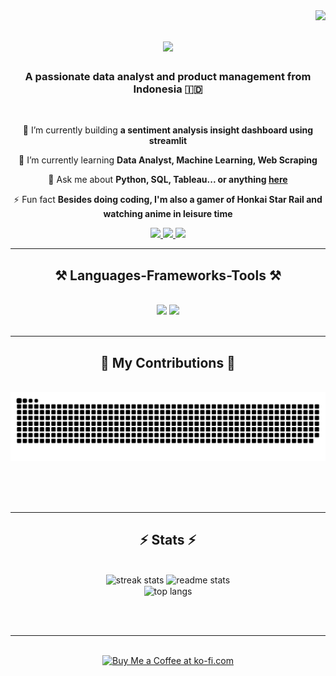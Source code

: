 <img align="right" src="https://visitor-badge.laobi.icu/badge?page_id=rasyidsulaeman.rasyidsulaeman" />

<h1 align="center">
    <img src="https://readme-typing-svg.herokuapp.com/?font=Righteous&size=35&center=true&vCenter=true&width=500&height=70&duration=4000&lines=Hi+There!+👋;+I'm+Rasyid+Sulaeman!;" />
</h1>

<h3 align="center">A passionate data analyst and product management from Indonesia 🇮🇩 </h3>

<br/>

<div align="center">
 
 🔭 I’m currently building **a sentiment analysis insight dashboard using streamlit**
 
 🌱 I’m currently learning **Data Analyst, Machine Learning, Web Scraping**

💬 Ask me about **Python, SQL, Tableau... or anything [here](https://github.com/rasyidsulaeman/rasyidsulaeman/issues)**

⚡ Fun fact **Besides doing coding, I'm also a gamer of Honkai Star Rail and watching anime in leisure time**

 </div>
 
<div align="center"> 
  <a href="mailto:rasyid.sulaeman14@gmail.com">
    <img src="https://img.shields.io/badge/Gmail-333333?style=for-the-badge&logo=gmail&logoColor=red" />
  </a>
  <a href="https://www.linkedin.com/in/rasyidsulaeman/" target="_blank">
    <img src="https://img.shields.io/badge/LinkedIn-0077B5?style=for-the-badge&logo=linkedin&logoColor=white" target="_blank" />
  </a>
  <a href="https://public.tableau.com/app/profile/rasyid.sulaeman/vizzes" target="_blank">
    <img src="https://img.shields.io/badge/Tableau-E97627?style=for-the-badge&logo=Tableau&logoColor=white" target="_blank" />
  </a>    
</div>

 <hr/>
 
<h2 align="center">⚒️ Languages-Frameworks-Tools ⚒️</h2>
<br/>
<div align="center">
    <img src="https://skillicons.dev/icons?i=python,postgres,figma,notion,sklearn" />
    <img src="https://skillicons.dev/icons?i=pytorch,tensorflow,github,html,css,vscode,latex" /><br>
</div>

<br/>
<hr/>

<div align="center">
  <h2>🐍 My Contributions 🐍</h2>
  <br>
  <img alt="snake eating my contributions" src="https://raw.githubusercontent.com/rasyidsulaeman/rasyidsulaeman/output/github-contribution-grid-snake.svg" />
  
  <br/><br/><br/>
</div>

<hr/>

<h2 align="center">⚡ Stats ⚡</h2>
<br>
<div align=center>
  <img width=390 height=400 src="https://streak-stats.demolab.com/?user=rasyidsulaeman&count_private=true&theme=react&border_radius=10" alt="streak stats"/>
  <img width=390 height=400 src="https://github-readme-stats.vercel.app/api?username=rasyidsulaeman&count_private=true&show_icons=true&theme=react&rank_icon=github&border_radius=10" alt="readme stats" />
  <br/>
  <img width=325 height=400 align="center" src="https://github-readme-stats.vercel.app/api/top-langs/?username=rasyidsulaeman&hide=HTML&langs_count=8&layout=compact&theme=react&border_radius=10&size_weight=0.5&count_weight=0.5&exclude_repo=github-readme-stats" alt="top langs" />
</div>

<br/><br/>

<hr/>

<br/>

<div align="center">
<a href='https://ko-fi.com/V7V4RAK9C' target='_blank'><img height='64' style='border:0px;height:64px;' src='https://storage.ko-fi.com/cdn/kofi1.png?v=3' border='0' alt='Buy Me a Coffee at ko-fi.com' /></a>
</div>

<br/>
